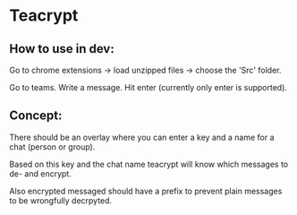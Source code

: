 # Teacrypt

## How to use in dev:

Go to chrome extensions -> load unzipped files -> choose the 'Src' folder.

Go to teams. Write a message. Hit enter (currently only enter is supported).

## Concept:

There should be an overlay where you can enter a key and a name for a chat (person or group).

Based on this key and the chat name teacrypt will know which messages to de- and encrypt.

Also encrypted messaged should have a prefix to prevent plain messages to be wrongfully decrpyted.
